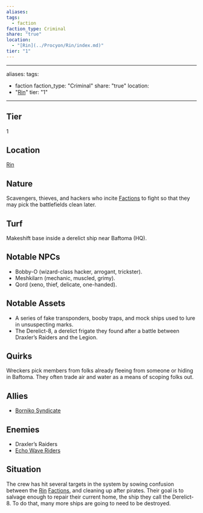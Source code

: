 ```yaml
---
aliases: 
tags:
  - faction
faction_type: Criminal
share: "true"
location:
  - "[Rin](../Procyon/Rin/index.md)"
tier: "1"
---
```

---
aliases: 
tags:
  - faction
faction_type: "Criminal"
share: "true"
location:
  - "[Rin](../Procyon/Rin/index.md)"
tier: "1"
---
## Tier

1

## Location

[Rin](../Procyon/Rin/index.md)

## Nature
Scavengers, thieves, and hackers who incite [Factions](./index.md) to fight so that they may pick the battlefields clean later.

## Turf
Makeshift base inside a derelict ship near Baftoma (HQ).

## Notable NPCs
- Bobby-O (wizard-class hacker, arrogant, trickster).
- Meshkilarn (mechanic, muscled, grimy).
- Qord (xeno, thief, delicate, one-handed).

## Notable Assets
- A series of fake transponders, booby traps, and mock ships used to lure in unsuspecting marks.
- The Derelict-8, a derelict frigate they found after a battle between Draxler’s Raiders and the Legion.

## Quirks
Wreckers pick members from folks already fleeing from someone or hiding in Baftoma. They often trade air and water as a means of scoping folks out.

## Allies
- [Borniko Syndicate](./Borniko%20Syndicate.md)

## Enemies
- Draxler’s Raiders
- [Echo Wave Riders](./Echo%20Wave%20Riders.md)

## Situation
The crew has hit several targets in the system by sowing confusion between the [Rin](../Procyon/Rin/index.md) [Factions](./index.md), and cleaning up after pirates. Their goal is to salvage enough to repair their current home, the ship they call the Derelict-8. To do that, many more ships are going to need to be destroyed.
